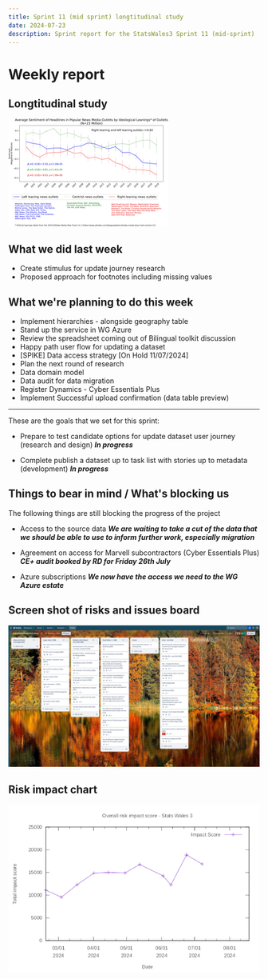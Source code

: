 ```yaml
---
title: Sprint 11 (mid sprint) longtitudinal study 
date: 2024-07-23
description: Sprint report for the StatsWales3 Sprint 11 (mid-sprint)
---
```


Weekly report
=============

Longtitudinal study
------------------------------

![longtitudinal](longtitudinal_1.png)

What we did last week
------------------------

- Create stimulus for update journey research
- Proposed approach for footnotes including missing values

What we're planning to do this week
-----------------------------------

- Implement hierarchies - alongside geography table
- Stand up the service in WG Azure
- Review the spreadsheet coming out of Bilingual toolkit discussion
- Happy path user flow for updating a dataset
- [SPIKE] Data access strategy [On Hold 11/07/2024]
- Plan the next round of research
- Data domain model
- Data audit for data migration 
- Register Dynamics - Cyber Essentials Plus
- Implement Successful upload confirmation (data table preview)

-----------------------------------

These are the goals that we set for this sprint:

- Prepare to test candidate options for update dataset user journey (research and design)
  <span class="badge bg-info">_**In progress**_</span>

- Complete publish a dataset up to task list with stories up to metadata (development)
  <span class="badge bg-info">_**In progress**_</span>

Things to bear in mind / What's blocking us
-------------------------------------------

The following things are still blocking the progress of the project

- Access to the source data
  ***We are waiting to take a cut of the data that we should be able to use to inform further work, especially migration***

- Agreement on access for Marvell subcontractors (Cyber Essentials Plus)
  ***CE+ audit booked by RD for Friday 26th July***

- Azure subscriptions
 ***We now have the access we need to the WG Azure estate***

Screen shot of risks and issues board
-------------------------------------

![Screenshot of risks and issues board](risksAndIssues20240723.png)

Risk impact chart
-------------------------------------

![Risk impact chart](riskImpact20240723.png)



